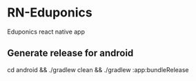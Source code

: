 # RN-Eduponics
Eduponics react native app


## Generate release for android

cd android && ./gradlew clean && ./gradlew :app:bundleRelease
